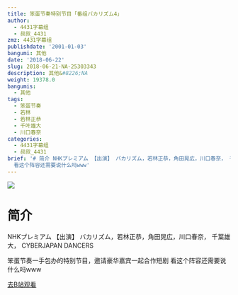 ```yaml
---
title: 笨蛋节奏特别节目「番组バカリズム4」
author:
  - 4431字幕组
  - 叔叔_4431
zmz: 4431字幕组
publishdate: '2001-01-03'
bangumi: 其他
date: '2018-06-22'
slug: 2018-06-21-NA-25303343
description: 其他&#8226;NA
weight: 19378.0
bangumis:
  - 其他
tags:
  - 笨蛋节奏
  - 若林
  - 若林正恭
  - 千叶雄大
  - 川口春奈
categories:
  - 4431字幕组
  - 叔叔_4431
brief: '# 简介 NHKプレミアム 【出演】 バカリズム，若林正恭，角田晃広，川口春奈， 千葉雄大， CYBERJAPAN DANCERS 笨蛋节奏一手包办的特别节目，邀请豪华嘉宾一起合作短剧
  看这个阵容还需要说什么吗www'
---
```

![](https://i.imgur.com/LA2A4AF.jpg)
# 简介  
NHKプレミアム
【出演】
バカリズム，若林正恭，角田晃広，川口春奈，
千葉雄大， CYBERJAPAN DANCERS

笨蛋节奏一手包办的特别节目，邀请豪华嘉宾一起合作短剧
看这个阵容还需要说什么吗www  

[去B站观看](https://www.bilibili.com/video/av25303343/)
 
